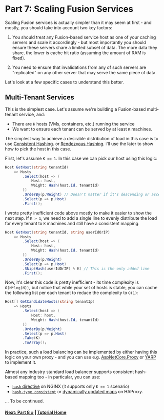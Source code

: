 # Part 7: Scaling Fusion Services

Scaling Fusion services is actually simpler than it may seem 
at first - and mostly, you should take into account two 
key factors:

1.  You should treat any Fusion-based service host as one of your
    caching servers and scale it accordingly - but most importantly
    you should ensure these servers share a limited subset of data.
    The more data they share, the lower is cache hit ratio (assuming
    the amount of RAM is fixed).

2.  You need to ensure that invalidations from any of such
    servers are "replicated" on any other server that may serve
    the same piece of data.

Let's look at a few specific cases to understand this better.

## Multi-Tenant Services

This is the simplest case. Let's assume we're building a Fusion-based
multi-tenant service, and:
- There are `H` hosts (VMs, containers, etc.) running the service
- We want to ensure each tenant can be served by at least `K` machines.

The simplest way to achieve a desirable distribution of
load in this case is to use 
[Consistent Hashing](https://en.wikipedia.org/wiki/Consistent_hashing).
or [Rendezvous Hashing](https://medium.com/i0exception/rendezvous-hashing-8c00e2fb58b0).
I'll use the later to show how to pick the host in this case.

First, let's assume `K == 1`. In this case we can pick our host using this logic:

```cs
Host GetHost(string tenantId) 
    => Hosts
        .Select(host => (
            Host: host, 
            Weight: Hash(host.Id, tenantId)
        ))
        .OrderBy(p.Weight) // Doesn't matter if it's descending or ascending
        .Select(p => p.Host)
        .First();
```

I wrote pretty inefficient code above mostly to make it easier 
to show the next step. If `K > 1`, we need to add a single line
to evenly distribute the load for every tenant to `K` machines
and still have a consistent mapping:

```cs
Host GetHost(string tenantId, string userIdOrIP) 
    => Hosts
        .Select(host => (
            Host: host, 
            Weight: Hash(host.Id, tenantId)
        ))
        .OrderBy(p.Weight)
        .Select(p => p.Host)
        .Skip(Hash(userIdOrIP) % K) // This is the only added line
        .First();
```

Now, it's clear this code is pretty inefficient - its time complexity 
is `O(N*log(N))`, but notice that while your set of hosts is stable,
you can cache the following list per each tenant to reduce the complexity
to `O(1)`:

```cs
Host[] GetCandidateHosts(string tenantIp) 
    => Hosts
        .Select(host => (
            Host: host, 
            Weight: Hash(host.Id, tenantId)
        ))
        .OrderBy(p.Weight)
        .Select(p => p.Host)
        .Take(K)
        .ToArray();
```

In practice, such a load balancing can be implemented by either
having this logic on your own proxy - and you can use e.g.
[AspNetCore.Proxy](https://github.com/twitchax/AspNetCore.Proxy)
or [YARP](https://devblogs.microsoft.com/dotnet/introducing-yarp-preview-1/)
to implement it.

Almost any industry standard load balancer supports consistent hash-based mapping 
too - in particular, you can use:
* [`hash` directive](http://nginx.org/en/docs/stream/ngx_stream_upstream_module.html#hash)
   on NGINX (it supports only `K == 1` scenario)
* [`hash-type consistent`](https://www.haproxy.com/blog/haproxys-load-balancing-algorithm-for-static-content-delivery-with-varnish/) 
  or [dynamically updated maps](https://www.haproxy.com/blog/introduction-to-haproxy-maps/)
  on HAProxy.
  
... To be continued.


#### [Next: Part 8 &raquo;](./Part08.md) | [Tutorial Home](./README.md)

